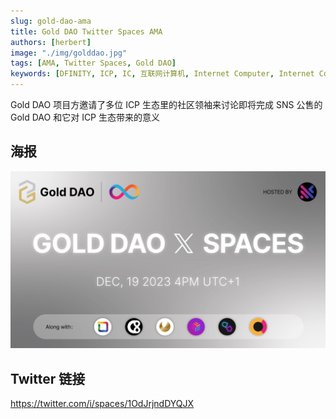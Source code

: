 ```yaml
---
slug: gold-dao-ama
title: Gold DAO Twitter Spaces AMA
authors: [herbert]
image: "./img/golddao.jpg"
tags: [AMA, Twitter Spaces, Gold DAO]
keywords: [DFINITY, ICP, IC, 互联网计算机, Internet Computer, Internet Computer Protocol, Web3, Crypto, Blockchain, 区块链, 加密货币, DApp, 去中心化, 去中心化应用, developer, gold, DAO, Gold DAO, RWA]
---
```


Gold DAO 项目方邀请了多位 ICP 生态里的社区领袖来讨论即将完成 SNS 公售的 Gold DAO 和它对 ICP 生态带来的意义

<!--truncate-->

## 海报

![Gold DAO](./img/golddao.jpg)

## Twitter 链接

https://twitter.com/i/spaces/1OdJrjndDYQJX